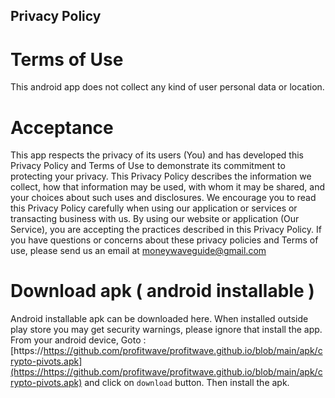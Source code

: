 ## Privacy Policy
# Terms of Use
This android app does not collect any kind of user personal data or location. 

# Acceptance
This app respects the privacy of its users (You) and has developed this Privacy Policy and Terms of Use to demonstrate its commitment to protecting your privacy. This Privacy Policy describes the information we collect, how that information may be used, with whom it may be shared, and your choices about such uses and disclosures. We encourage you to read this Privacy Policy carefully when using our application or services or transacting business with us. By using our website or application (Our Service), you are accepting the practices described in this Privacy Policy.
If you have questions or concerns about these privacy policies and Terms of use, please send us an email at moneywaveguide@gmail.com

# Download apk ( android installable )
Android installable apk can be downloaded here. When installed outside play store you may get security warnings, please ignore that install the app.
From your android device, Goto : [https://https://github.com/profitwave/profitwave.github.io/blob/main/apk/crypto-pivots.apk](https://https://github.com/profitwave/profitwave.github.io/blob/main/apk/crypto-pivots.apk) and click on `download` button. Then install the apk. 
